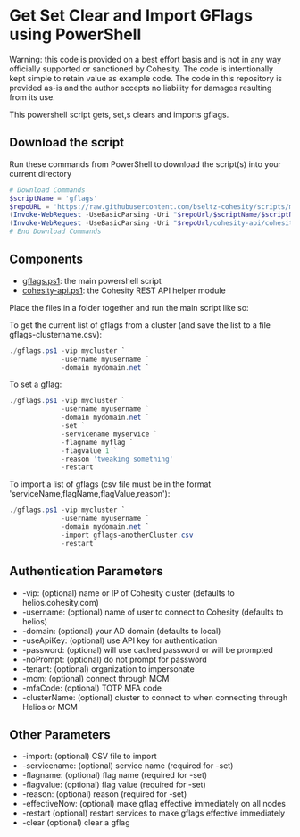 # Get Set Clear and Import GFlags using PowerShell

Warning: this code is provided on a best effort basis and is not in any way officially supported or sanctioned by Cohesity. The code is intentionally kept simple to retain value as example code. The code in this repository is provided as-is and the author accepts no liability for damages resulting from its use.

This powershell script gets, set,s clears and imports gflags.

## Download the script

Run these commands from PowerShell to download the script(s) into your current directory

```powershell
# Download Commands
$scriptName = 'gflags'
$repoURL = 'https://raw.githubusercontent.com/bseltz-cohesity/scripts/master/powershell'
(Invoke-WebRequest -UseBasicParsing -Uri "$repoUrl/$scriptName/$scriptName.ps1").content | Out-File "$scriptName.ps1"; (Get-Content "$scriptName.ps1") | Set-Content "$scriptName.ps1"
(Invoke-WebRequest -UseBasicParsing -Uri "$repoUrl/cohesity-api/cohesity-api.ps1").content | Out-File cohesity-api.ps1; (Get-Content cohesity-api.ps1) | Set-Content cohesity-api.ps1
# End Download Commands
```

## Components

* [gflags.ps1](https://raw.githubusercontent.com/bseltz-cohesity/scripts/master/powershell/gflags/gflags.ps1): the main powershell script
* [cohesity-api.ps1](https://raw.githubusercontent.com/bseltz-cohesity/scripts/master/powershell/cohesity-api/cohesity-api.ps1): the Cohesity REST API helper module

Place the files in a folder together and run the main script like so:

To get the current list of gflags from a cluster (and save the list to a file gflags-clustername.csv):

```powershell
./gflags.ps1 -vip mycluster `
             -username myusername `
             -domain mydomain.net `
```

To set a gflag:

```powershell
./gflags.ps1 -vip mycluster `
             -username myusername `
             -domain mydomain.net `
             -set `
             -servicename myservice `
             -flagname myflag `
             -flagvalue 1 `
             -reason 'tweaking something'
             -restart
```

To import a list of gflags (csv file must be in the format 'serviceName,flagName,flagValue,reason'):

```powershell
./gflags.ps1 -vip mycluster `
             -username myusername `
             -domain mydomain.net `
             -import gflags-anotherCluster.csv
             -restart
```

## Authentication Parameters

* -vip: (optional) name or IP of Cohesity cluster (defaults to helios.cohesity.com)
* -username: (optional) name of user to connect to Cohesity (defaults to helios)
* -domain: (optional) your AD domain (defaults to local)
* -useApiKey: (optional) use API key for authentication
* -password: (optional) will use cached password or will be prompted
* -noPrompt: (optional) do not prompt for password
* -tenant: (optional) organization to impersonate
* -mcm: (optional) connect through MCM
* -mfaCode: (optional) TOTP MFA code
* -clusterName: (optional) cluster to connect to when connecting through Helios or MCM

## Other Parameters

* -import: (optional) CSV file to import
* -servicename: (optional) service name (required for -set)
* -flagname: (optional) flag name (required for -set)
* -flagvalue: (optional) flag value (required for -set)
* -reason: (optional) reason (required for -set)
* -effectiveNow: (optional) make gflag effective immediately on all nodes
* -restart (optional) restart services to make gflags effective immediately
* -clear (optional) clear a gflag
